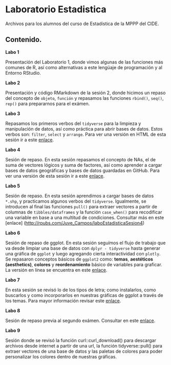 # Laboratorio Estadistica
Archivos para los alumnos del curso de Estadística de la MPPP del CIDE.

## Contenido. 

**Labo 1**

Presentación del Laboratorio 1, donde vimos algunas de las funciones más comunes de R, así como alternativas a este lengüaje de programación y al Entorno RStudio. 

**Labo 2**

Presentación y código RMarkdown de la sesión 2, donde hicimos un repaso del concepto de `objeto`, `función` y repasamos las funciones `rbind()`, `seq()`, `rep()` para prepararnos para el exámen. 

**Labo 3**

Repasamos los primeros verbos del `tidyverse` para la limpieza y manipulación de datos, así como práctica para abrir bases de datos. Estos verbos son: `filter`, `select` y `arrange`. Para ver una versión en HTML de esta sesión ir a este [enlace](http://rpubs.com/Juve_Campos/sesion3LaboratorioEstadistica). 

**Labo 4**

Sesión de repaso. En esta sesión repasamos el concepto de NAs, el de suma de vectores lógicos y suma de factores, así como aprender a cargar bases de datos geográficas y bases de datos guardadas en GitHub. Para ver una versión de esta sesión ir a este [enlace](http://rpubs.com/Juve_Campos/laboEstadisticaSesion4). 

**Labo 5**

Sesión de repaso. En esta sesión aprendimos a cargar bases de datos `*.shp`, y practicamos algunos verbos del `tidyverse`. Igualmente, se introducen al final las funciones `pull()` para extraer vectores a partir de columnas de `tibbles/dataframes` y la función `case_when()` para recodificar una variable en base a una multitud de condiciones. Consultar más en este [enlace] (http://rpubs.com/Juve_Campos/laboEstadisticaSesion4) 

**Labo 6**

Sesión de repaso de ggplot. En esta sesión seguímos el flujo de trabajo que va desde limpiar una base de datos con `dplyr - tidyverse` hasta generar una gráfica de `ggplot` y luego agregando cierta interactividad con `plotly`. Se repasaron conceptos básicos de `ggplot2` como: **temas**, **aestéticos (aesthetics)**, **colores** y **reordenamiento** básico de variables para graficar. La versión en línea se encuentra en este [enlace](http://rpubs.com/Juve_Campos/ggplot7).

**Labo 7**

En esta sesión se revisó lo de los tipos de letra; como instalarlos, como buscarlos y como incorporarlos en nuestras gráficas de ggplot a través de los temas. Para mayor información revisar este [enlace](http://rpubs.com/Juve_Campos/fuentesEnRStudio).

**Labo 8**

Sesión de repaso previa al segundo exámen. Consultar en este [enlace](http://rpubs.com/Juve_Campos/repasoPrevioExamen).

**Labo 9**

Sesión donde se revisó la función curl::curl_download() para descargar archivos desde internet a partir de una url, la función tidyverse::pull() para extraer vectores de una base de datos y las paletas de colores para poder personalizar los colores dentro de nuestras gráficas. 


